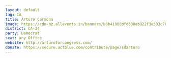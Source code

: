 ```yaml
---
layout: default
tag: CA
title: Arturo Carmona
image: https://cdn-az.allevents.in/banners/b6b41900bfd300eb822f3e503c78ffb9
district: CA-34
party: Democrat
seat: any Office
website: http://arturoforcongress.com/
donate: https://secure.actblue.com/contribute/page/sdarturo
---
```

